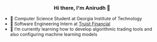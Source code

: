 
<h3 align="center">Hi there, I'm Anirudh 👋</h3>

<!--
**anirudh-arunkumar/anirudh-arunkumar** is a ✨ _special_ ✨ repository because its `README.md` (this file) appears on your GitHub profile.

Here are some ideas to get you started:

- 🔭 I’m currently working on ...
- 🌱 I’m currently learning ...
- 👯 I’m looking to collaborate on ...
- 🤔 I’m looking for help with ...
- 💬 Ask me about ...
- 📫 How to reach me: ...
- 😄 Pronouns: ...
- ⚡ Fun fact: ...
-->

- 🐝 Computer Science Student at Georgia Institute of Technology
- 🔬 Software Engineering Intern at [Truist Financial](https://www.truist.com/)
- 🌱 I’m currently learning how to develop algorithmic trading tools and also configuring machine learning models
